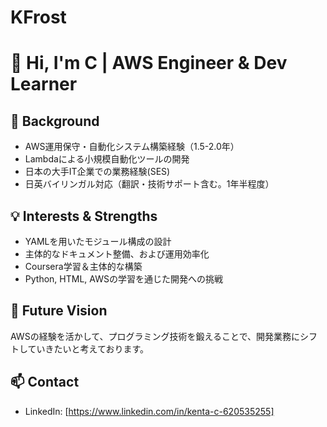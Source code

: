 # KFrost

# 👋 Hi, I'm C | AWS Engineer & Dev Learner

## 🧠 Background
- AWS運用保守・自動化システム構築経験（1.5-2.0年）
- Lambdaによる小規模自動化ツールの開発
- 日本の大手IT企業での業務経験(SES)
- 日英バイリンガル対応（翻訳・技術サポート含む。1年半程度）

## 💡 Interests & Strengths
- YAMLを用いたモジュール構成の設計
- 主体的なドキュメント整備、および運用効率化
- Coursera学習＆主体的な構築
- Python, HTML, AWSの学習を通じた開発への挑戦

## 🎯 Future Vision
AWSの経験を活かして、プログラミング技術を鍛えることで、開発業務にシフトしていきたいと考えております。

## 📫 Contact
- LinkedIn: [https://www.linkedin.com/in/kenta-c-620535255]
